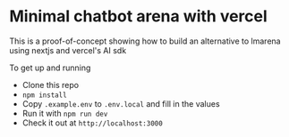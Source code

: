 # Minimal chatbot arena with vercel

This is a proof-of-concept showing how to build an alternative to lmarena using nextjs and vercel's AI sdk

To get up and running

- Clone this repo
- `npm install`
- Copy `.example.env` to `.env.local` and fill in the values
- Run it with `npm run dev`
- Check it out at `http://localhost:3000`
